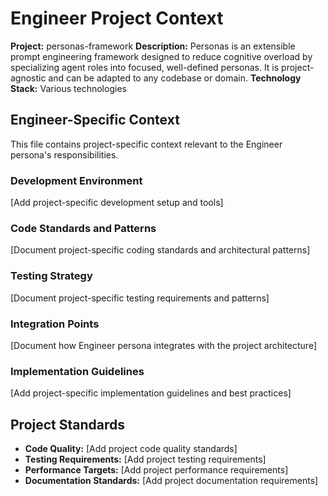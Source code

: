 # Engineer Project Context

**Project:** personas-framework
**Description:** Personas is an extensible prompt engineering framework designed to reduce cognitive overload by specializing agent roles into focused, well-defined personas. It is project-agnostic and can be adapted to any codebase or domain.
**Technology Stack:** Various technologies

## Engineer-Specific Context

This file contains project-specific context relevant to the Engineer persona's responsibilities.

### Development Environment

[Add project-specific development setup and tools]

### Code Standards and Patterns

[Document project-specific coding standards and architectural patterns]

### Testing Strategy

[Document project-specific testing requirements and patterns]

### Integration Points

[Document how Engineer persona integrates with the project architecture]

### Implementation Guidelines

[Add project-specific implementation guidelines and best practices]

## Project Standards

- **Code Quality:** [Add project code quality standards]
- **Testing Requirements:** [Add project testing requirements]
- **Performance Targets:** [Add project performance requirements]
- **Documentation Standards:** [Add project documentation requirements]
